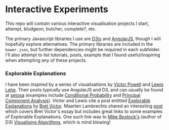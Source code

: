 Interactive Experiments
=======================

This repo will contain various interactive visualisation projects I start, attempt, bludgeon, butcher, complete?, etc.

The primary Javascript libraries I use are [D3js](http://d3js.org/) and [AngularJS](https://angularjs.org/), though I will hopefully explore alternatives.  The primary libraries are included in the `bower.json`, but further dependencies might be required in each subfolder.  I'll also attempt to list tutorials, posts, exampls that I found useful/inspiring when attempting any of these projects.

### Explorable Explanations

I have been inspired by a series of visualisations by [Victor Powell](https://twitter.com/vicapow) and [Lewis Lehe](https://twitter.com/LewisLehe).  Their posts typically use AngularJS and D3, and can usually be found at [setosa](http://setosa.io/ev/) (examples include [Conditional Probability](http://setosa.io/ev/conditional-probability/) and [Principal Component Analysis](http://setosa.io/ev/principal-component-analysis/)).  Victor and Lewis cite a post entitled [Explorable Explanations](http://worrydream.com/ExplorableExplanations) by [Bret Victor](https://twitter.com/worrydream).  Maarten Lambrechts shared an interesting [post](http://www.maartenlambrechts.be/the-rise-of-explorable-explanations) which covers Bret Victor's essay but includes great links to some examples of Explorable Explanations.   One such link was to [Mike Bostock's](https://twitter.com/mbostock) (author of D3) [Visualising Algorithms](http://bost.ocks.org/mike/algorithms), which is mind blowing!

